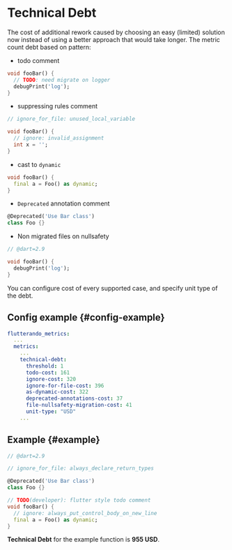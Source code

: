 # Technical Debt

The cost of additional rework caused by choosing an easy (limited) solution now instead of using a better approach that would take longer. The metric count debt based on pattern:

- todo comment

```dart
void fooBar() {
  // TODO: need migrate on logger
  debugPrint('log');
}
```

- suppressing rules comment

```dart
// ignore_for_file: unused_local_variable

void fooBar() {
  // ignore: invalid_assignment
  int x = '';
}
```

- cast to `dynamic`

```dart
void fooBar() {
  final a = Foo() as dynamic;
}
```

- `Deprecated` annotation comment

```dart
@Deprecated('Use Bar class')
class Foo {}
```

- Non migrated files on nullsafety

```dart
// @dart=2.9

void fooBar() {
  debugPrint('log');
}
```

You can configure cost of every supported case, and  specify unit type of the debt.

## Config example {#config-example}

```yaml
flutterando_metrics:
  ...
  metrics:
    ...
    technical-debt:
      threshold: 1
      todo-cost: 161
      ignore-cost: 320
      ignore-for-file-cost: 396
      as-dynamic-cost: 322
      deprecated-annotations-cost: 37
      file-nullsafety-migration-cost: 41
      unit-type: "USD"
    ...
```

## Example {#example}

```dart
// @dart=2.9

// ignore_for_file: always_declare_return_types

@Deprecated('Use Bar class')
class Foo {}

// TODO(developer): flutter style todo comment
void fooBar() {
  // ignore: always_put_control_body_on_new_line
  final a = Foo() as dynamic;
}

```

**Technical Debt** for the example function is **955 USD**.
